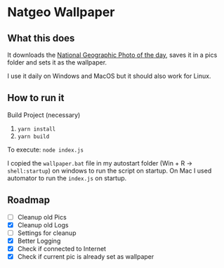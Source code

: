 # Natgeo Wallpaper

## What this does
It downloads the [National Geographic Photo of the day](https://www.nationalgeographic.com/photography/photo-of-the-day), saves it in a pics folder and sets it as the wallpaper.

I use it daily on Windows and MacOS but it should also work for Linux.

## How to run it
Build Project (necessary)
1. `yarn install`
2. `yarn build`
 
To execute:
`node index.js`

I copied the `wallpaper.bat` file in my autostart folder (Win + R -> `shell:startup`) on windows to run the script on startup.
On Mac I used automator to run the `index.js` on startup.

## Roadmap
- [ ] Cleanup old Pics
- [x] Cleanup old Logs
- [ ] Settings for cleanup
- [x] Better Logging
- [x] Check if connected to Internet
- [x] Check if current pic is already set as wallpaper